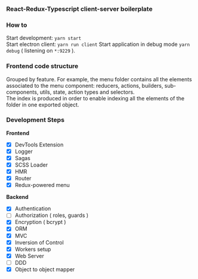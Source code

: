 ### React-Redux-Typescript client-server boilerplate

### How to

Start development: `yarn start`  
Start electron client: `yarn run client`
Start application in debug mode `yarn debug` ( listening on `*:9229` ).

### Frontend code structure

Grouped by feature. For example, the menu folder contains all the elements associated to the menu component: reducers, actions, builders, sub-components, utils, state, action types and selectors.  
The index is produced in order to enable indexing all the elements of the folder in one exported object.

### Development Steps

**Frontend**
- [x] DevTools Extension
- [x] Logger
- [x] Sagas
- [x] SCSS Loader
- [x] HMR
- [x] Router
- [x] Redux-powered menu

**Backend**
- [x] Authentication
- [ ] Authorization ( roles, guards )
- [x] Encryption ( bcrypt )
- [x] ORM
- [x] MVC
- [x] Inversion of Control
- [x] Workers setup
- [x] Web Server
- [ ] DDD
- [x] Object to object mapper